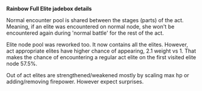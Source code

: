 **Rainbow Full Elite jadebox details**
 
Normal encounter pool is shared between the stages (parts) of the act.
Meaning, if an elite was encountered on normal node, she won't be encountered again during 'normal battle' for the rest of the act.

Elite node pool was reworked too. It now contains all the elites. 
However, act appropriate elites have higher chance of appearing, 2.1 weight vs 1. 
That makes the chance of encountering a regular act elite on the first visited elite node 57.5%.

 
Out of act elites are strengthened/weakened mostly by scaling max hp or adding/removing firepower. However expect surprises.
